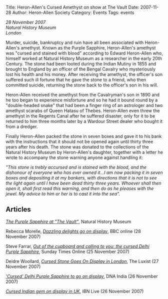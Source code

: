 Title: Heron-Allen's Cursed Amethyst on show at The Vault
Date: 2007-11-28
Author: Heron-Allen Society
Category: Events
Tags: events

*28 November 2007*  
*Natural History Museum*  
*London*

Murder, suicide, bankruptcy and ruin have all been associated with Heron-Allen's amethyst. Known as the Purple Sapphire, Heron-Allen's amethyst was "cursed and stained with blood" according to Edward Heron-Allen who, himself worked at Natural History Museum as a researcher in the early 20th Century. The stone had been looted during the Indian Mutiny in 1855 and brought to England by an officer of the Bengal Cavalry who mysteriously lost his health and his money. After receiving the amethyst, the officer's son suffered such ill fortune that he gave the stone to a friend, who then committed suicide, returning the stone back to the officer's son in his will.

Heron-Allen received the amethyst from the Cavalryman's son in 1890 and he too began to experience misfortune and so he had it bound round by a "double-headed snake" that had been a finger ring of an astrologer and two amethyst scarabs of Queen Hatasu of Thebes. Heron-Allen even threw the amethyst in the Regents Canal after he suffered disaster, only for it to be returned to him three months later by a Wardour Street dealer who bought it from a dredger.

Finally Heron-Allen packed the stone in seven boxes and gave it to his bank with the instructions that it should not be opened again until thirty three years after his death. The stone was donated to the collections of the Natural History Museum by Heron-Allen's daughter, together with a letter he wrote to accompany the stone warning anyone against handling it:

*"This stone is trebly accursed and is stained with the blood, and the dishonour of everyone who has ever owned it...I am now packing it in seven boxes and depositing it at my bankers, with directions that it is not to see the light again until I have been dead thirty three years. Whoever shall then open it, shall first read this warning, and then do as he pleases with the jewel. My advice to him or her is to cast it into the sea".*

## Articles

[*The Purple Sapphire at "The Vault"*](http://www.nhm.ac.uk/visit-us/galleries/green-zone/vault/index.html?cam=hp-promo), Natural History Museum

Rebecca Morelle, [*Dazzling delights go on display*](http://news.bbc.co.uk/1/hi/sci/tech/7113301.stm), BBC online (28 November 2007)

Steve Farrar, [*Out of the cupboard and calling to you: the cursed Delhi Purple Sapphire*](http://www.thesundaytimes.co.uk/sto/news/uk_news/article75881.ece), Sunday Times Online (25 November 2007)

Deidre Woollard, [*Cursed Stone Goes On Display in London*](http://www.luxist.com/2007/11/27/cursed-stone-goes-on-display-in-london/), The Luxist (27 November 2007)

[*'Cursed' Delhi Purple Sapphire to go on display*](http://www.dnaindia.com/world/1135566/report-cursed-delhi-purple-sapphire-to-go-on-display), DNA India (26 November 2007)

[*Cursed Indian gem on display in UK*](http://ibnlive.in.com/news/cursed-indian-gem-on-display-in-uk/53057-13.html), IBN Live (26 November 2007)
